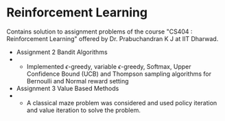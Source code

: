 # Reinforcement Learning 
Contains solution to assignment problems of the course "CS404 : Reinforcement Learning" offered by Dr. Prabuchandran K J at IIT Dharwad.

* Assignment 2 Bandit Algorithms
* * Implemented $\epsilon$-greedy, variable $\epsilon$-greedy, Softmax, Upper Confidence Bound (UCB) and Thompson sampling algorithms for Bernoulli and Normal reward setting
* Assignment 3 Value Based Methods
* * A classical maze problem was considered and used policy iteration and value iteration to solve the problem.
